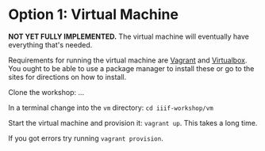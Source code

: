 # Option 1: Virtual Machine

**NOT YET FULLY IMPLEMENTED.** The virtual machine will eventually have everything that's needed.

Requirements for running the virtual machine are [Vagrant](https://www.vagrantup.com/) and [Virtualbox](https://www.virtualbox.org/). You ought to be able to use a package manager to install these or go to the sites for directions on how to install.

Clone the workshop: ...

<!-- #todo:0 give directions for cloning the workshop -->

In a terminal change into the `vm` directory: `cd iiif-workshop/vm`

Start the virtual machine and provision it: `vagrant up`. This takes a long time.

If you got errors try running `vagrant provision`.

<!-- #todo:100 Publish an already fully provisioned VM that just needs to be downloaded and run. -->
